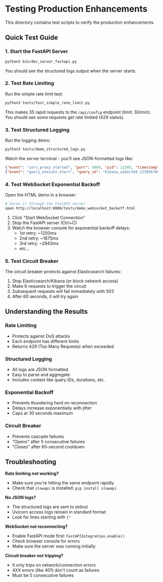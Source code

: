 # Testing Production Enhancements

This directory contains test scripts to verify the production enhancements.

## Quick Test Guide

### 1. Start the FastAPI Server
```bash
python3 bin/dev_server_fastapi.py
```

You should see the structured logs output when the server starts.

### 2. Test Rate Limiting

Run the simple rate limit test:
```bash
python3 tests/test_simple_rate_limit.py
```

This makes 35 rapid requests to the `/api/config` endpoint (limit: 30/min).
You should see some requests get rate limited (429 status).

### 3. Test Structured Logging

Run the logging demo:
```bash
python3 tests/demo_structured_logs.py
```

Watch the server terminal - you'll see JSON-formatted logs like:
```json
{"event": "cors_proxy_started", "port": 8889, "pid": 12345, "timestamp": "2024-01-20T10:30:45.123Z", "level": "info"}
{"event": "query_execute_start", "query_id": "kibana_a1b2c3d4_1234567890", "cache_key": "...", "timestamp": "...", "level": "info"}
```

### 4. Test WebSocket Exponential Backoff

Open the HTML demo in a browser:
```bash
# Serve it through the FastAPI server
open http://localhost:8000/tests/demo_websocket_backoff.html
```

1. Click "Start WebSocket Connection"
2. Stop the FastAPI server (Ctrl+C)
3. Watch the browser console for exponential backoff delays:
   - 1st retry: ~1200ms
   - 2nd retry: ~1875ms
   - 3rd retry: ~2943ms
   - etc...

### 5. Test Circuit Breaker

The circuit breaker protects against Elasticsearch failures:
1. Stop Elasticsearch/Kibana (or block network access)
2. Make 6 requests to trigger the circuit
3. Subsequent requests will fail immediately with 503
4. After 60 seconds, it will try again

## Understanding the Results

### Rate Limiting
- Protects against DoS attacks
- Each endpoint has different limits
- Returns 429 (Too Many Requests) when exceeded

### Structured Logging
- All logs are JSON formatted
- Easy to parse and aggregate
- Includes context like query IDs, durations, etc.

### Exponential Backoff
- Prevents thundering herd on reconnection
- Delays increase exponentially with jitter
- Caps at 30 seconds maximum

### Circuit Breaker
- Prevents cascade failures
- "Opens" after 5 consecutive failures
- "Closes" after 60-second cooldown

## Troubleshooting

**Rate limiting not working?**
- Make sure you're hitting the same endpoint rapidly
- Check that `slowapi` is installed: `pip install slowapi`

**No JSON logs?**
- The structured logs are sent to stdout
- Uvicorn access logs remain in standard format
- Look for lines starting with `{"`

**WebSocket not reconnecting?**
- Enable FastAPI mode first: `FastAPIIntegration.enable()`
- Check browser console for errors
- Make sure the server was running initially

**Circuit breaker not tripping?**
- It only trips on network/connection errors
- 4XX errors (like 401) don't count as failures
- Must be 5 consecutive failures 